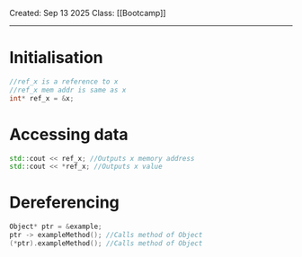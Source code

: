 Created: Sep 13 2025
Class: [[Bootcamp]] 
- - -
# Initialisation
```cpp
//ref_x is a reference to x
//ref_x mem addr is same as x
int* ref_x = &x;
```

# Accessing data
```cpp
std::cout << ref_x; //Outputs x memory address
std::cout << *ref_x; //Outputs x value
```

# Dereferencing
```cpp
Object* ptr = &example;
ptr -> exampleMethod(); //Calls method of Object
(*ptr).exampleMethod(); //Calls method of Object
```

